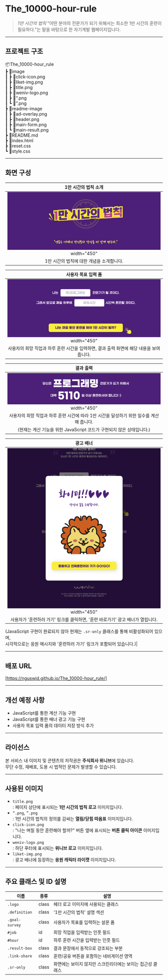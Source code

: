 # The_10000-hour-rule
> _1만 시간의 법칙_
> "어떤 분야의 전문가가 되기 위해서는 최소한 1만 시간의 훈련이 필요하다."는 말을 바탕으로 한 자기계발 웹페이지입니다.

---

## 프로젝트 구조
📦The_10000-hour_rule  
┣ 📂image  
┃ ┣ 📜click-icon.png  
┃ ┣ 📜liket-img.png  
┃ ┣ 📜title.png  
┃ ┣ 📜weniv-logo.png  
┃ ┣ 📜“.png  
┃ ┗ 📜”.png   
┣ 📂readme-image  
┃ ┣ 📜ad-overlay.png  
┃ ┣ 📜header.png    
┃ ┣ 📜main-form.png  
┃ ┗ 📜main-result.png  
┣ 📜README.md  
┣ 📜index.html  
┣ 📜reset.css  
┗ 📜style.css  

---

## 화면 구성
|1만 시간의 법칙 소개|
|:---:|
|<img src="readme-image/header.png"> width="450"|
|1만 시간의 법칙에 대한 개념을 소개합니다.|

|사용자 목표 입력 폼|
|:---:|
|<img src="readme-image/main-form.png"> width="450"|
|사용자의 희망 직업과 하루 훈련 시간을 입력하면, 결과 출력 화면에 해당 내용을 보여줍니다.|

|결과 출력|
|:---:|
|<img src="readme-image/main-result.png"> width="450"|
|사용자의 희망 직업과 하루 훈련 시간에 따라 1만 시간을 달성하기 위한 일수를 계산해 줍니다.  
(현재는 계산 기능을 위한 JavaScript 코드가 구현되지 않은 상태입니다.)|

|광고 배너|
|:---:|
|<img src="readme-image/ad-overlay.png"> width="450"|
|사용자가 '훈련하러 가기' 링크를 클릭하면, '훈련 바로가기' 광고 배너가 열립니다.  
(JavaScript 구현이 완료되지 않아 현재는 `.sr-only` 클래스를 통해 비활성화되어 있으며,  
시각적으로는 응원 메시지와 '훈련하러 가기' 링크가 포함되어 있습니다.)|

---

## 배포 URL
[https://nguswjd.github.io/The_10000-hour_rule/]

---

## 개선 예정 사항
- JavaScript를 통한 계산 기능 구현
- JavaScript를 통한 배너 광고 기능 구현
- 사용자 목표 입력 폼의 데이터 저장 방식 추가

---

## 라이선스
본 서비스 내 이미지 및 콘텐츠의 저작권은 **주식회사 위니브**에 있습니다.  
무단 수정, 재배포, 도용 시 법적인 문제가 발생할 수 있습니다.

---

## 사용된 이미지
- `title.png`  
  : 페이지 상단에 표시되는 **1만 시간의 법칙 로고** 이미지입니다.
- `“.png`, `”.png`  
  : 1만 시간의 법칙의 정의를 감싸는 **열림/닫힘 따옴표** 이미지입니다.
- `click-icon.png`  
  : "나는 며칠 동안 훈련해야 할까?" 버튼 옆에 표시되는 **버튼 클릭 아이콘** 이미지입니다.
- `weniv-logo.png`  
  : 하단 푸터에 표시되는 **위니브 로고** 이미지입니다.
- `liket-img.png`  
  : 광고 배너에 등장하는 **응원 캐릭터 라이캣** 이미지입니다.

---

## 주요 클래스 및 ID 설명
| 이름            | 종류  | 설명 |
|----------------|-------|------|
| `.logo`        | class | 헤더 로고 이미지에 사용되는 클래스 |
| `.definition`  | class | '1만 시간의 법칙' 설명 섹션 |
| `.goal-survey` | class | 사용자가 목표를 입력하는 설문 폼 |
| `#job`         | id    | 희망 직업을 입력받는 인풋 필드 |
| `#hour`        | id    | 하루 훈련 시간을 입력받는 인풋 필드 |
| `.result-box`  | class | 결과 문장에서 동적으로 강조되는 부분 |
| `.link-share`  | class | 훈련/공유 버튼을 포함하는 네비게이션 영역 |
| `.sr-only`     | class | 화면에는 보이지 않지만 스크린리더에는 보이는 접근성 클래스 |
